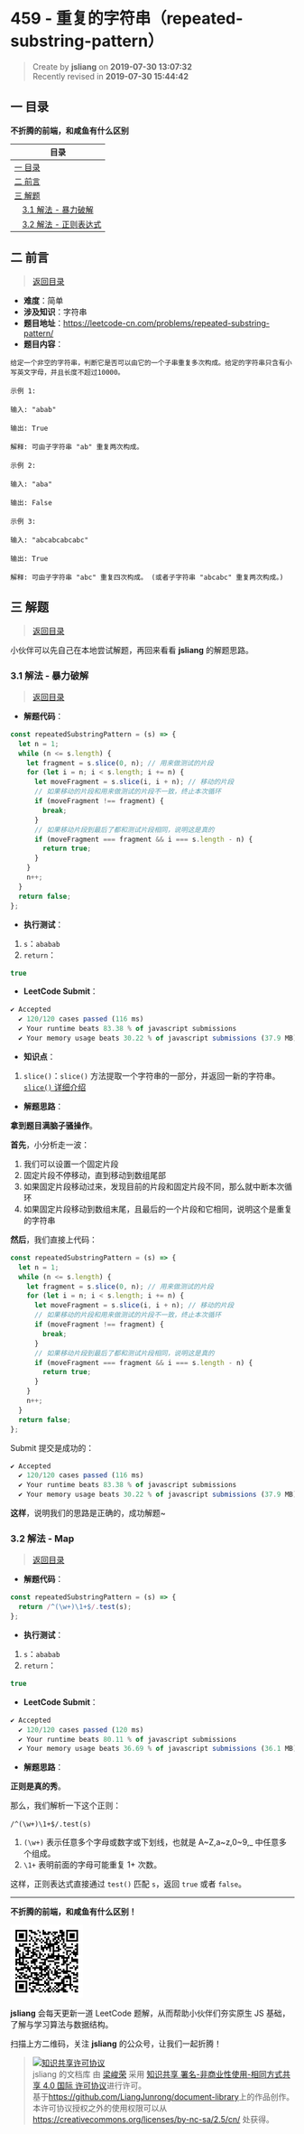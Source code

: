 459 - 重复的字符串（repeated-substring-pattern）
===

> Create by **jsliang** on **2019-07-30 13:07:32**  
> Recently revised in **2019-07-30 15:44:42**

## <a name="chapter-one" id="chapter-one">一 目录</a>

**不折腾的前端，和咸鱼有什么区别**

| 目录 |
| --- | 
| [一 目录](#chapter-one) | 
| <a name="catalog-chapter-two" id="catalog-chapter-two"></a>[二 前言](#chapter-two) |
| <a name="catalog-chapter-three" id="catalog-chapter-three"></a>[三 解题](#chapter-three) |
| &emsp;[3.1 解法 - 暴力破解](#chapter-three-one) |
| &emsp;[3.2 解法 - 正则表达式](#chapter-three-two) |

## <a name="chapter-two" id="chapter-two">二 前言</a>

> [返回目录](#chapter-one)

* **难度**：简单
* **涉及知识**：字符串
* **题目地址**：https://leetcode-cn.com/problems/repeated-substring-pattern/
* **题目内容**：

```
给定一个非空的字符串，判断它是否可以由它的一个子串重复多次构成。给定的字符串只含有小写英文字母，并且长度不超过10000。

示例 1:

输入: "abab"

输出: True

解释: 可由子字符串 "ab" 重复两次构成。

示例 2:

输入: "aba"

输出: False

示例 3:

输入: "abcabcabcabc"

输出: True

解释: 可由子字符串 "abc" 重复四次构成。 (或者子字符串 "abcabc" 重复两次构成。)
```

## <a name="chapter-three" id="chapter-three">三 解题</a>

> [返回目录](#chapter-one)

小伙伴可以先自己在本地尝试解题，再回来看看 **jsliang** 的解题思路。

### <a name="chapter-three-one" id="chapter-three-one">3.1 解法 - 暴力破解</a>

> [返回目录](#chapter-one)

* **解题代码**：

```js
const repeatedSubstringPattern = (s) => {
  let n = 1;
  while (n <= s.length) {
    let fragment = s.slice(0, n); // 用来做测试的片段
    for (let i = n; i < s.length; i += n) {
      let moveFragment = s.slice(i, i + n); // 移动的片段
      // 如果移动的片段和用来做测试的片段不一致，终止本次循环
      if (moveFragment !== fragment) {
        break;
      }
      // 如果移动片段到最后了都和测试片段相同，说明这是真的
      if (moveFragment === fragment && i === s.length - n) {
        return true;
      }
    }
    n++;
  }
  return false;
};
```

* **执行测试**：

1. `s`：`ababab`
2. `return`：

```js
true
```

* **LeetCode Submit**：

```js
✔ Accepted
  ✔ 120/120 cases passed (116 ms)
  ✔ Your runtime beats 83.38 % of javascript submissions
  ✔ Your memory usage beats 30.22 % of javascript submissions (37.9 MB)
```

* **知识点**：

1. `slice()`：`slice()` 方法提取一个字符串的一部分，并返回一新的字符串。[`slice()` 详细介绍](https://github.com/LiangJunrong/document-library/blob/master/JavaScript-library/JavaScript/Function/slice.md)

* **解题思路**：

**拿到题目满脑子骚操作**。

**首先**，小分析走一波：

1. 我们可以设置一个固定片段
2. 固定片段不停移动，直到移动到数组尾部
3. 如果固定片段移动过来，发现目前的片段和固定片段不同，那么就中断本次循环
4. 如果固定片段移动到数组末尾，且最后的一个片段和它相同，说明这个是重复的字符串

**然后**，我们直接上代码：

```js
const repeatedSubstringPattern = (s) => {
  let n = 1;
  while (n <= s.length) {
    let fragment = s.slice(0, n); // 用来做测试的片段
    for (let i = n; i < s.length; i += n) {
      let moveFragment = s.slice(i, i + n); // 移动的片段
      // 如果移动的片段和用来做测试的片段不一致，终止本次循环
      if (moveFragment !== fragment) {
        break;
      }
      // 如果移动片段到最后了都和测试片段相同，说明这是真的
      if (moveFragment === fragment && i === s.length - n) {
        return true;
      }
    }
    n++;
  }
  return false;
};
```

Submit 提交是成功的：

```js
✔ Accepted
  ✔ 120/120 cases passed (116 ms)
  ✔ Your runtime beats 83.38 % of javascript submissions
  ✔ Your memory usage beats 30.22 % of javascript submissions (37.9 MB)
```

**这样**，说明我们的思路是正确的，成功解题~

### <a name="chapter-three-two" id="chapter-three-two">3.2 解法 - Map</a>

> [返回目录](#chapter-one)

* **解题代码**：

```js
const repeatedSubstringPattern = (s) => {
  return /^(\w+)\1+$/.test(s);
};
```

* **执行测试**：

1. `s`：`ababab`
2. `return`：

```js
true
```

* **LeetCode Submit**：

```js
✔ Accepted
  ✔ 120/120 cases passed (120 ms)
  ✔ Your runtime beats 80.11 % of javascript submissions
  ✔ Your memory usage beats 36.69 % of javascript submissions (36.1 MB)
```

* **解题思路**：

**正则是真的秀**。

那么，我们解析一下这个正则：

`/^(\w+)\1+$/.test(s)`

1. `(\w+)` 表示任意多个字母或数字或下划线，也就是 A~Z,a~z,0~9,_ 中任意多个组成。
2. `\1+` 表明前面的字母可能重复 1+ 次数。

这样，正则表达式直接通过 `test()` 匹配 `s`，返回 `true` 或者 `false`。

---

**不折腾的前端，和咸鱼有什么区别！**

![图](../../../public-repertory/img/z-small-wechat-public-address.jpg)

**jsliang** 会每天更新一道 LeetCode 题解，从而帮助小伙伴们夯实原生 JS 基础，了解与学习算法与数据结构。

扫描上方二维码，关注 **jsliang** 的公众号，让我们一起折腾！

> <a rel="license" href="http://creativecommons.org/licenses/by-nc-sa/4.0/"><img alt="知识共享许可协议" style="border-width:0" src="https://i.creativecommons.org/l/by-nc-sa/4.0/88x31.png" /></a><br /><span xmlns:dct="http://purl.org/dc/terms/" property="dct:title">jsliang 的文档库</span> 由 <a xmlns:cc="http://creativecommons.org/ns#" href="https://github.com/LiangJunrong/document-library" property="cc:attributionName" rel="cc:attributionURL">梁峻荣</a> 采用 <a rel="license" href="http://creativecommons.org/licenses/by-nc-sa/4.0/">知识共享 署名-非商业性使用-相同方式共享 4.0 国际 许可协议</a>进行许可。<br />基于<a xmlns:dct="http://purl.org/dc/terms/" href="https://github.com/LiangJunrong/document-library" rel="dct:source">https://github.com/LiangJunrong/document-library</a>上的作品创作。<br />本许可协议授权之外的使用权限可以从 <a xmlns:cc="http://creativecommons.org/ns#" href="https://creativecommons.org/licenses/by-nc-sa/2.5/cn/" rel="cc:morePermissions">https://creativecommons.org/licenses/by-nc-sa/2.5/cn/</a> 处获得。